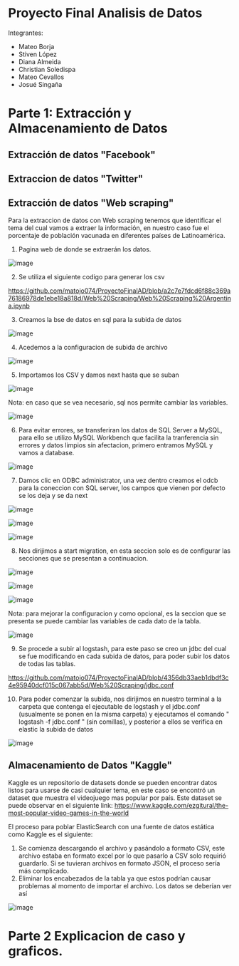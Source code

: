 # Proyecto Final Analisis de Datos

Integrantes:
- Mateo Borja
- Stiven López 
- Diana Almeida
- Christian Soledispa
- Mateo Cevallos
- Josué Singaña

# Parte 1: Extracción y Almacenamiento de Datos

## Extracción de datos "Facebook"


## Extraccion de datos "Twitter"


## Extracción de datos "Web scraping"
Para la extraccion de datos con Web scraping tenemos que identificar el tema del cual vamos a extraer la información, en nuestro caso fue el porcentaje de población vacunada en diferentes países de Latinoamérica.
1.  Pagina web de donde se extraerán los datos.

![image](https://user-images.githubusercontent.com/65979995/133649835-32b99e81-de43-4bf7-9ef9-cc805c9f86d2.png)

2.  Se utiliza el siguiente codigo para generar los csv

https://github.com/matojo074/ProyectoFinalAD/blob/a2c7e7fdcd6f88c369a76186978de1ebe18a818d/Web%20Scraping/Web%20Scraping%20Argentina.ipynb

3.  Creamos la bse de datos en sql para la subida de datos

![image](https://user-images.githubusercontent.com/65979995/133650733-0117ca87-8e7f-4dc0-b932-58066c13c709.png)

4.  Acedemos a la configuracion de subida de archivo

![image](https://user-images.githubusercontent.com/65979995/133651033-1af3406b-7368-45f1-8979-9f53a1375bea.png)

5. Importamos los CSV y damos next hasta que se suban

![image](https://user-images.githubusercontent.com/65979995/133651171-41c5a56a-3fa6-4085-8253-d39e8b4849bb.png)

Nota: en caso que se vea necesario, sql nos permite cambiar las variables.

![image](https://user-images.githubusercontent.com/65979995/133651338-b3eddc62-de13-437c-ae83-f8dd641a6733.png)

6.  Para evitar errores, se transferiran los datos de SQL Server a MySQL, para ello se utilizo MySQL Workbench que facilita la tranferencia sin errores y datos limpios sin afectacion, primero entramos MySQL y vamos a database.

![image](https://user-images.githubusercontent.com/65979995/133652770-f4987c70-204f-47f4-b39d-2170a6899089.png)

7. Damos clic en ODBC administrator, una vez dentro creamos el odcb para la coneccion con SQL server, los campos que vienen por defecto se los deja y se da next

![image](https://user-images.githubusercontent.com/65979995/133652945-9a6fa400-2e65-46f9-8723-967256893d3b.png)

![image](https://user-images.githubusercontent.com/65979995/133653024-28125aee-2c3a-4c87-a0eb-3764b1ebd7b0.png)

![image](https://user-images.githubusercontent.com/65979995/133653076-e5d55dd6-0ab2-4462-8ac2-a09ca8d1cea9.png)

8. Nos dirijimos a start migration, en esta seccion solo es de configurar las secciones que se presentan a continuacion.

![image](https://user-images.githubusercontent.com/65979995/133653824-e4e94c1e-79af-4bd1-b462-0953cf8c9edc.png)

![image](https://user-images.githubusercontent.com/65979995/133653873-12b6e2dc-ee2f-4ca7-81e5-c04cdb1323da.png)

![image](https://user-images.githubusercontent.com/65979995/133654125-dd9e1573-edcf-4081-a851-dcc9bcaac97f.png)

Nota: para mejorar la configuracion y como opcional, es la seccion que se presenta se puede cambiar las variables de cada dato de la tabla.

![image](https://user-images.githubusercontent.com/65979995/133654225-dfc9db03-3515-4ed5-8455-fb469559b715.png)

9. Se procede a subir al logstash, para este paso se creo un jdbc del cual se fue modificando en cada subida de datos, para poder subir los datos de todas las tablas.

https://github.com/matojo074/ProyectoFinalAD/blob/4356db33aeb1dbdf3c4e95940dcf015c067abb5d/Web%20Scraping/jdbc.conf

10. Para poder comenzar la subida, nos dirijimos en nuestro terminal a la carpeta que contenga el ejecutable de logstash y el jdbc.conf (usualmente se ponen en la misma carpeta) y ejecutamos el comando "  logstash -f jdbc.conf  " (sin comillas), y posterior a ellos se verifica en elastic la subida de datos

![image](https://user-images.githubusercontent.com/65979995/133654816-2fc0feca-2e35-440a-b511-f5028c2456db.png)

## Almacenamiento de Datos "Kaggle"
Kaggle es un repositorio de datasets donde se pueden encontrar datos listos para usarse de casi cualquier tema, en este caso se encontró un dataset que muestra el videojuego mas popular por país. Este dataset se puede observar en el siguiente link: https://www.kaggle.com/ezgitural/the-most-popular-video-games-in-the-world

El proceso para poblar ElasticSearch con una fuente de datos estática como Kaggle es el siguiente:
1. Se comienza descargando el archivo y pasándolo a formato CSV, este archivo estaba en formato excel por lo que pasarlo a CSV solo requirió guardarlo. Si se tuvieran archivos en formato JSON, el proceso sería más complicado.
2. Eliminar los encabezados de la tabla ya que estos podrían causar problemas al momento de importar el archivo. Los datos se deberían ver así

![image](https://user-images.githubusercontent.com/66144847/133665096-b4b35fac-2f6f-47c7-b401-f8eaaa331a94.png)



# Parte 2 Explicacion de caso y graficos.


